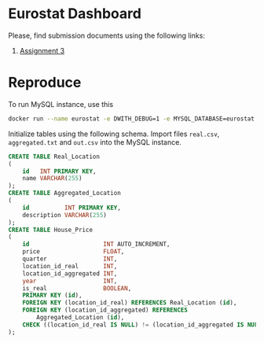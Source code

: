 # Eurostat Dashboard

Please, find submission documents using the following links:

1. [Assignment 3](https://github.com/t3ch123/databases-eurostat/blob/main/submissions/assignment_3.pdf)

# Reproduce

To run MySQL instance, use this

```bash
docker run --name eurostat -e DWITH_DEBUG=1 -e MYSQL_DATABASE=eurostat -e MYSQL_ROOT_PASSWORD=eurostat -p 3306:3306 -d mysql:latest
```

Initialize tables using the following schema. Import files `real.csv`, `aggregated.txt` and `out.csv` into the MySQL instance.

```sql
CREATE TABLE Real_Location
(
    id   INT PRIMARY KEY,
    name VARCHAR(255)
);
CREATE TABLE Aggregated_Location
(
    id          INT PRIMARY KEY,
    description VARCHAR(255)
);
CREATE TABLE House_Price
(
    id                     INT AUTO_INCREMENT,
    price                  FLOAT,
    quarter                INT,
    location_id_real       INT,
    location_id_aggregated INT,
    year                   INT,
    is_real                BOOLEAN,
    PRIMARY KEY (id),
    FOREIGN KEY (location_id_real) REFERENCES Real_Location (id),
    FOREIGN KEY (location_id_aggregated) REFERENCES
        Aggregated_Location (id),
    CHECK ((location_id_real IS NULL) != (location_id_aggregated IS NULL))
);
```

